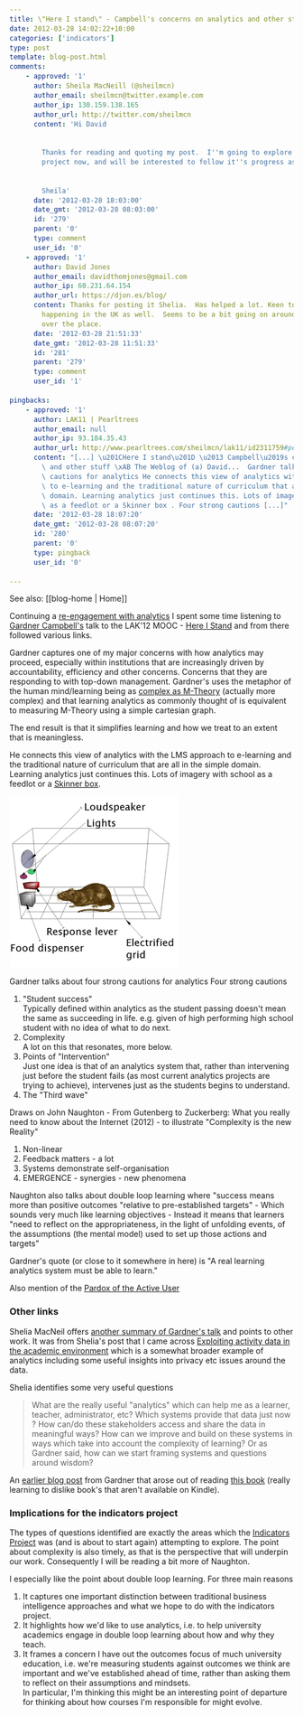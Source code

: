 ```yaml
---
title: \"Here I stand\" - Campbell's concerns on analytics and other stuff
date: 2012-03-28 14:02:22+10:00
categories: ['indicators']
type: post
template: blog-post.html
comments:
    - approved: '1'
      author: Sheila MacNeill (@sheilmcn)
      author_email: sheilmcn@twitter.example.com
      author_ip: 130.159.138.165
      author_url: http://twitter.com/sheilmcn
      content: 'Hi David
    
    
        Thanks for reading and quoting my post.  I''m going to explore your Indicators
        project now, and will be interested to follow it''s progress as it starts up again.
    
    
        Sheila'
      date: '2012-03-28 18:03:00'
      date_gmt: '2012-03-28 08:03:00'
      id: '279'
      parent: '0'
      type: comment
      user_id: '0'
    - approved: '1'
      author: David Jones
      author_email: davidthomjones@gmail.com
      author_ip: 60.231.64.154
      author_url: https://djon.es/blog/
      content: Thanks for posting it Shelia.  Has helped a lot. Keen to follow what's
        happening in the UK as well.  Seems to be a bit going on around analytics all
        over the place.
      date: '2012-03-28 21:51:33'
      date_gmt: '2012-03-28 11:51:33'
      id: '281'
      parent: '279'
      type: comment
      user_id: '1'
    
pingbacks:
    - approved: '1'
      author: LAK11 | Pearltrees
      author_email: null
      author_ip: 93.184.35.43
      author_url: http://www.pearltrees.com/sheilmcn/lak11/id2311759#pearl39161593&show=reveal,6
      content: "[...] \u201CHere I stand\u201D \u2013 Campbell\u2019s concerns on analytics\
        \ and other stuff \xAB The Weblog of (a) David...  Gardner talks about four strong\
        \ cautions for analytics He connects this view of analytics with the LMS approach\
        \ to e-learning and the traditional nature of curriculum that are all in the simple\
        \ domain. Learning analytics just continues this. Lots of imagery with school\
        \ as a feedlot or a Skinner box . Four strong cautions [...]"
      date: '2012-03-28 18:07:20'
      date_gmt: '2012-03-28 08:07:20'
      id: '280'
      parent: '0'
      type: pingback
      user_id: '0'
    
---
```


See also: [[blog-home | Home]]

Continuing a [re-engagement with analytics](/blog2/2012/03/27/learning-analytics-and-study-behaviour-a-pilot-study/) I spent some time listening to [Gardner Campbell's](http://www.gardnercampbell.net/) talk to the LAK'12 MOOC - [Here I Stand](http://lak12.wikispaces.com/Recordings) and from there followed various links.

Gardner captures one of my major concerns with how analytics may proceed, especially within institutions that are increasingly driven by accountability, efficiency and other concerns. Concerns that they are responding to with top-down management. Gardner's uses the metaphor of the human mind/learning being as [complex as M-Theory](http://en.wikipedia.org/wiki/M-theory) (actually more complex) and that learning analytics as commonly thought of is equivalent to measuring M-Theory using a simple cartesian graph.

The end result is that it simplifies learning and how we treat to an extent that is meaningless.

He connects this view of analytics with the LMS approach to e-learning and the traditional nature of curriculum that are all in the simple domain. Learning analytics just continues this. Lots of imagery with school as a feedlot or a [Skinner box](http://en.wikipedia.org/wiki/Operant_conditioning_chamber).

![Wikipedia image of Skinner box](images/300px-Skinner_box_scheme_01.png)

Gardner talks about four strong cautions for analytics Four strong cautions

1. "Student success"  
    Typically defined within analytics as the student passing doesn't mean the same as succeeding in life. e.g. given of high performing high school student with no idea of what to do next.
2. Complexity  
    A lot on this that resonates, more below.
3. Points of "Intervention"  
    Just one idea is that of an analytics system that, rather than intervening just before the student fails (as most current analytics projects are trying to achieve), intervenes just as the students begins to understand.
4. The "Third wave"

Draws on John Naughton - From Gutenberg to Zuckerberg: What you really need to know about the Internet (2012) - to illustrate "Complexity is the new Reality"

1. Non-linear
2. Feedback matters - a lot
3. Systems demonstrate self-organisation
4. EMERGENCE - synergies - new phenomena

Naughton also talks about double loop learning where "success means more than positive outcomes "relative to pre-established targets" - Which sounds very much like learning objectives - Instead it means that learners "need to reflect on the appropriateness, in the light of unfolding events, of the assumptions (the mental model) used to set up those actions and targets"

Gardner's quote (or close to it somewhere in here) is "A real learning analytics system must be able to learn."

Also mention of the [Pardox of the Active User](http://www.useit.com/alertbox/activeuserparadox.html)

### Other links

Shelia MacNeil offers [another summary of Gardner's talk](http://blogs.cetis.ac.uk/sheilamacneill/2012/03/09/learning-analytics-where-do-you-stand/) and points to other work. It was from Shelia's post that I came across [Exploiting activity data in the academic environment](http://www.activitydata.org/index.html) which is a somewhat broader example of analytics including some useful insights into privacy etc issues around the data.

Shelia identifies some very useful questions

> What are the really useful "analytics" which can help me as a learner, teacher, administrator, etc? Which systems provide that data just now ? How can/do these stakeholders access and share the data in meaningful ways? How can we improve and build on these systems in ways which take into account the complexity of learning? Or as Gardner said, how can we start framing systems and questions around wisdom?

An [earlier blog post](http://www.gardnercampbell.net/blog1/?p=1499) from Gardner that arose out of reading [this book](http://www.amazon.com/An-Elusive-Science-Troubling-Education/dp/0226467732/ref=sr_1_3?ie=UTF8&qid=1332906615&sr=8-3) (really learning to dislike book's that aren't available on Kindle).

### Implications for the indicators project

The types of questions identified are exactly the areas which the [Indicators Project](http://indicatorsproject.wordpress.com/) was (and is about to start again) attempting to explore. The point about complexity is also timely, as that is the perspective that will underpin our work. Consequently I will be reading a bit more of Naughton.

I especially like the point about double loop learning. For three main reasons

1. It captures one important distinction between traditional business intelligence approaches and what we hope to do with the indicators project.
2. It highlights how we'd like to use analytics, i.e. to help university academics engage in double loop learning about how and why they teach.
3. It frames a concern I have out the outcomes focus of much university education, i.e. we're measuring students against outcomes we think are important and we've established ahead of time, rather than asking them to reflect on their assumptions and mindsets.  
    In particular, I'm thinking this might be an interesting point of departure for thinking about how courses I'm responsible for might evolve.